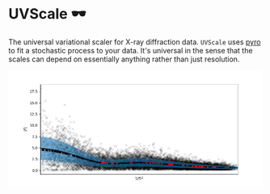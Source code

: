 # UVScale 🕶️
The universal variational scaler for X-ray diffraction data. 
`UVScale` uses [pyro](https://pyro.ai/) to fit a stochastic process to your data. 
It's universal in the sense that the scales can depend on essentially anything rather than just resolution. 

![Resolution Dependent Scale](images/1D_Scale.png)
